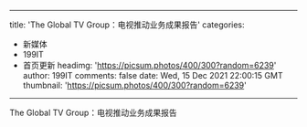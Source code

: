 
---
title: 'The Global TV Group：电视推动业务成果报告'
categories: 
 - 新媒体
 - 199IT
 - 首页更新
headimg: 'https://picsum.photos/400/300?random=6239'
author: 199IT
comments: false
date: Wed, 15 Dec 2021 22:00:15 GMT
thumbnail: 'https://picsum.photos/400/300?random=6239'
---

<div>   
The Global TV Group：电视推动业务成果报告  
</div>
            
